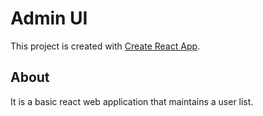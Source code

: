 # Admin UI

This project is created with [Create React App](https://github.com/facebook/create-react-app).

## About
It is a basic react web application that maintains a user list.
